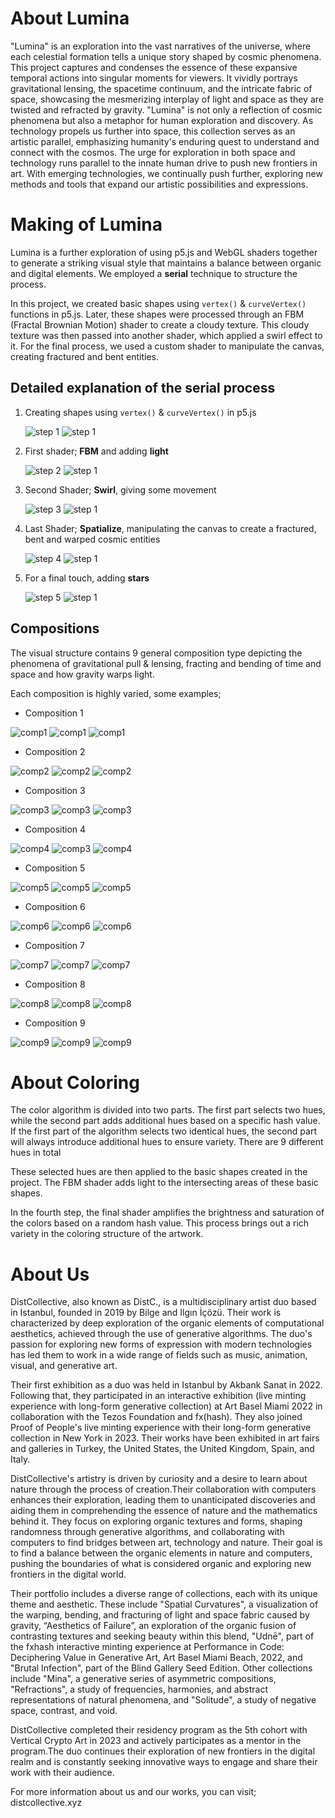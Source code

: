 # About Lumina
"Lumina" is an exploration into the vast narratives of the universe, where each celestial formation tells a unique story shaped by cosmic phenomena. This project captures and condenses the essence of these expansive temporal actions into singular moments for viewers. It vividly portrays gravitational lensing, the spacetime continuum, and the intricate fabric of space, showcasing the mesmerizing interplay of light and space as they are twisted and refracted by gravity. "Lumina" is not only a reflection of cosmic phenomena but also a metaphor for human exploration and discovery. As technology propels us further into space, this collection serves as an artistic parallel, emphasizing humanity's enduring quest to understand and connect with the cosmos. The urge for exploration in both space and technology runs parallel to the innate human drive to push new frontiers in art. With emerging technologies, we continually push further, exploring new methods and tools that expand our artistic possibilities and expressions.

# Making of Lumina

Lumina is a further exploration of using p5.js and WebGL shaders together to generate a striking visual style that maintains a balance between organic and digital elements. We employed a **serial** technique to structure the process.

In this project, we created basic shapes using `vertex()` & `curveVertex()` functions in p5.js. Later, these shapes were processed through an FBM (Fractal Brownian Motion) shader to create a cloudy texture. This cloudy texture was then passed into another shader, which applied a swirl effect to it. For the final process, we used a custom shader to manipulate the canvas, creating fractured and bent entities. 

## Detailed explanation of the **serial** process

1. Creating shapes using `vertex()` & `curveVertex()` in p5.js

   ![step 1](assets/1_1.jpg) ![step 1](assets/2.jpg)

2. First shader; **FBM** and adding **light**

   ![step 2](assets/2_1v1.jpg) ![step 1](assets/2_2.jpg)
   
3. Second Shader; **Swirl**, giving some movement

   ![step 3](assets/3_1.jpg) ![step 1](assets/2_3.jpg)

4. Last Shader; **Spatialize**, manipulating the canvas to create a fractured, bent and warped cosmic entities

   ![step 4](assets/4_1.jpg) ![step 1](assets/2_4.jpg)

5. For a final touch, adding **stars**

   ![step 5](assets/5_1.jpg) ![step 1](assets/2_5.jpg)

## Compositions 

The visual structure contains 9 general composition type depicting the phenomena of gravitational pull & lensing, fracting and bending of time and space and how gravity warps light.

Each composition is highly varied, some examples;

* Composition 1

![comp1](assets/comp1/comp1_1.jpg) ![comp1](assets/comp1/comp1_2.jpg) ![comp1](assets/comp1/comp1_3.jpg)

* Composition 2

![comp2](assets/comp2/comp2_1.jpg) ![comp2](assets/comp2/comp2_2.jpg) ![comp2](assets/comp2/comp2_3.jpg)

* Composition 3

![comp3](assets/comp3/comp3_1.jpg) ![comp3](assets/comp3/comp3_2.jpg) ![comp3](assets/comp3/comp3_3.jpg)

* Composition 4

![comp4](assets/comp4/comp4_1.jpg) ![comp3](assets/comp4/comp4_2.jpg) ![comp4](assets/comp4/comp4_3.jpg)

* Composition 5

![comp5](assets/comp5/comp5_1.jpg) ![comp5](assets/comp5/com5_2.jpg) ![comp5](assets/comp5/comp5_3.jpg)

* Composition 6

![comp6](assets/comp6/comp6_1.jpg) ![comp6](assets/comp6/comp6_2.jpg) ![comp6](assets/comp6/comp6_3.jpg)

* Composition 7

![comp7](assets/comp7/comp7_1.jpg) ![comp7](assets/comp7/comp7_2.jpg) ![comp7](assets/comp7/comp7_3.jpg)

* Composition 8

![comp8](assets/comp8/comp8_1.jpg) ![comp8](assets/comp8/comp8_2.jpg) ![comp8](assets/comp8/comp8_3.jpg)

* Composition 9

![comp9](assets/comp9/comp9_1.jpg) ![comp9](assets/comp9/comp9_2.jpg) ![comp9](assets/comp9/comp9_3.jpg)


# About Coloring

The color algorithm is divided into two parts. The first part selects two hues, while the second part adds additional hues based on a specific hash value. If the first part of the algorithm selects two identical hues, the second part will always introduce additional hues to ensure variety. There are 9 different hues in total

These selected hues are then applied to the basic shapes created in the project. The FBM shader adds light to the intersecting areas of these basic shapes.

In the fourth step, the final shader amplifies the brightness and saturation of the colors based on a random hash value. This process brings out a rich variety in the coloring structure of the artwork.

# About Us
DistCollective, also known as DistC., is a multidisciplinary artist duo based in Istanbul, founded in 2019 by Bilge and Ilgın İçözü. Their work is characterized by deep exploration of the organic elements of computational aesthetics, achieved through the use of generative algorithms. The duo's passion for exploring new forms of expression with modern technologies has led them to work in a wide range of fields such as music, animation, visual, and generative art.

Their first exhibition as a duo was held in Istanbul by Akbank Sanat in 2022. Following that, they participated in an interactive exhibition (live minting experience with long-form generative collection) at Art Basel Miami 2022 in collaboration with the Tezos Foundation and fx(hash). They also joined Proof of People's live minting experience with their long-form generative collection in New York in 2023. Their works have been exhibited in art fairs and galleries in Turkey, the United States, the United Kingdom, Spain, and Italy.

DistCollective's artistry is driven by curiosity and a desire to learn about nature through the process of creation.Their collaboration with computers enhances their exploration, leading them to unanticipated discoveries and aiding them in comprehending the essence of nature and the mathematics behind it. They focus on exploring organic textures and forms, shaping randomness through generative algorithms, and collaborating with computers to find bridges between art, technology and nature. Their goal is to find a balance between the organic elements in nature and computers, pushing the boundaries of what is considered organic and exploring new frontiers in the digital world.

Their portfolio includes a diverse range of collections, each with its unique theme and aesthetic. These include "Spatial Curvatures", a visualization of the warping, bending, and fracturing of light and space fabric caused by gravity, “Aesthetics of Failure”, an exploration of the organic fusion of contrasting textures and seeking beauty within this blend, "Udnē", part of the fxhash interactive minting experience at Performance in Code: Deciphering Value in Generative Art, Art Basel Miami Beach, 2022, and "Brutal Infection", part of the Blind Gallery Seed Edition. Other collections include "Mina", a generative series of asymmetric compositions, "Refractions", a study of frequencies, harmonies, and abstract representations of natural phenomena, and "Solitude", a study of negative space, contrast, and void.

DistCollective completed their residency program as the 5th cohort with Vertical Crypto Art in 2023 and actively participates as a mentor in the program.The duo continues their exploration of new frontiers in the digital realm and is constantly seeking innovative ways to engage and share their work with their audience.

For more information about us and our works, you can visit; distcollective.xyz

